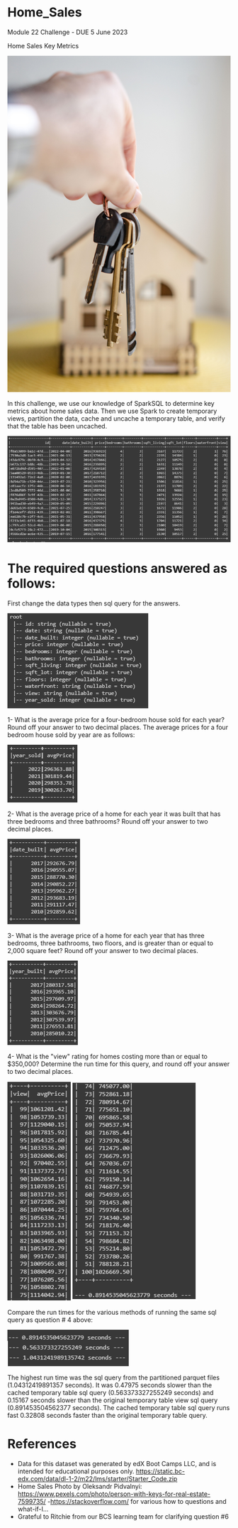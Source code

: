 # Home_Sales
Module 22 Challenge - DUE 5 June 2023

Home Sales Key Metrics

![House Keys](https://github.com/mugsiemx/Home_Sales/blob/main/Images/pexels-oleksandr-pidvalnyi-7599735.jpg)

In this challenge, we use our knowledge of SparkSQL to determine key metrics about home sales data. Then we use Spark to create temporary views, partition the data, cache and uncache a temporary table, and verify that the table has been uncached.

   ![](https://github.com/mugsiemx/Home_Sales/blob/main/Images/1_read_in_AWS_S3_bucket.png)
    
# The required questions answered as follows:
First change the data types then sql query for the answers.

   ![](https://github.com/mugsiemx/Home_Sales/blob/main/Images/2_change_data_types_and_create_temp_view.png)

1- What is the average price for a four-bedroom house sold for each year? Round off your answer to two decimal places.
    The average prices for a four bedroom
    house sold by year are as follows:

   ![](https://github.com/mugsiemx/Home_Sales/blob/main/Images/3_avg_price_4_bed.png)

2- What is the average price of a home for each year it was built that has three bedrooms and three bathrooms? Round off your answer to two decimal places.

   ![](https://github.com/mugsiemx/Home_Sales/blob/main/Images/4_avg_price_3_bed_3_bath.png)

3- What is the average price of a home for each year that has three bedrooms, three bathrooms, two floors, and is greater than or equal to 2,000 square feet? Round off your answer to two decimal places.

   ![](https://github.com/mugsiemx/Home_Sales/blob/main/Images/5_avg_price_3_bed_3_bath_2_fl_2000sqft_bigger.png)

4- What is the "view" rating for homes costing more than or equal to $350,000? Determine the run time for this query, and round off your answer to two decimal places.

   ![](https://github.com/mugsiemx/Home_Sales/blob/main/Images/6_avg_price_view_temp_view.png)

Compare the run times for the various methods of running the same sql query as question # 4 above:

   ![](https://github.com/mugsiemx/Home_Sales/blob/main/Images/run_times.png)

The highest run time was the sql query from the partitioned parquet files (1.04312419891357 seconds). It was 0.47975 seconds slower than the cached temporary table sql query (0.563373327255249 seconds) and 0.15167 seconds slower than the original temporary table view sql query (0.891453504562377 seconds). The cached temporary table sql query runs fast 0.32808 seconds faster than the original temporary table query.

# References
- Data for this dataset was generated by edX Boot Camps LLC, and is intended for educational purposes only.  https://static.bc-edx.com/data/dl-1-2/m22/lms/starter/Starter_Code.zip
- Home Sales Photo by Oleksandr Pidvalnyi: https://www.pexels.com/photo/person-with-keys-for-real-estate-7599735/
-https://stackoverflow.com/ for various how to questions and what-if-I...
- Grateful to Ritchie from our BCS learning team for clarifying question #6
